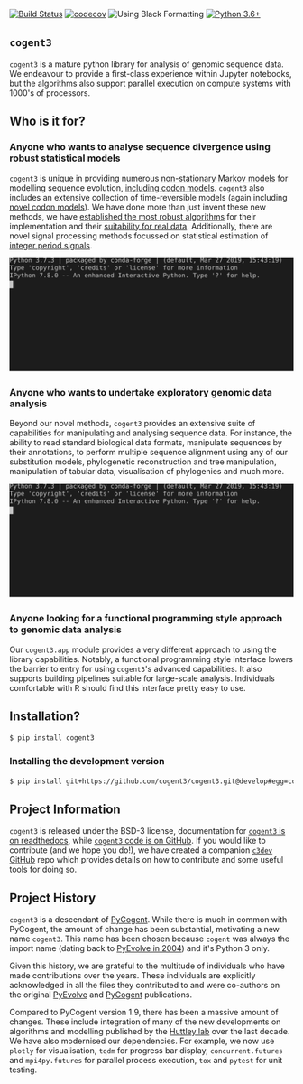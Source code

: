[![Build Status](https://dev.azure.com/GavinHuttley/cogent3/_apis/build/status/cogent3.cogent3?branchName=master)](https://dev.azure.com/GavinHuttley/cogent3/_build/latest?definitionId=1&branchName=master)
[![codecov](https://codecov.io/gh/cogent3/cogent3/branch/master/graph/badge.svg)](https://codecov.io/gh/cogent3/cogent3)
![Using Black Formatting](https://img.shields.io/badge/code%20style-black-000000.svg)
[![Python 3.6+](https://img.shields.io/badge/python-3.6+-blue.svg)](https://www.python.org/downloads/release/python-360/)


## `cogent3`

`cogent3` is a mature python library for analysis of genomic sequence data. We endeavour to provide a first-class experience within Jupyter notebooks, but the algorithms also support parallel execution on compute systems with 1000's of processors.

## Who is it for?

### Anyone who wants to analyse sequence divergence using robust statistical models

`cogent3` is unique in providing numerous [non-stationary Markov models](http://www.ncbi.nlm.nih.gov/pubmed/25503772) for modelling sequence evolution, [including codon models](https://www.ncbi.nlm.nih.gov/pubmed/28175284). `cogent3` also includes an extensive collection of time-reversible models (again including [novel codon models](https://www.ncbi.nlm.nih.gov/pubmed/19815689)). We have done more than just invent these new methods, we have [established the most robust algorithms](https://www.ncbi.nlm.nih.gov/pubmed/19099591) for their implementation and their [suitability for real data](https://www.ncbi.nlm.nih.gov/pubmed/23935949). Additionally, there are novel signal processing methods focussed on statistical estimation of [integer period signals](https://www.ncbi.nlm.nih.gov/pubmed/21527008).

![Non-stationary models are better](doc/_static/svg/demo_fit_ns.svg)

### Anyone who wants to undertake exploratory genomic data analysis

Beyond our novel methods, `cogent3` provides an extensive suite of capabilities for manipulating and analysing sequence data. For instance, the ability to read standard biological data formats, manipulate sequences by their annotations, to perform multiple sequence alignment using any of our substitution models, phylogenetic reconstruction and tree manipulation, manipulation of tabular data, visualisation of phylogenies and much more.

![Slicing an alignment by a feature](doc/_static/svg/annotate_domain.svg)

### Anyone looking for a functional programming style approach to genomic data analysis

Our `cogent3.app` module provides a very different approach to using the library capabilities. Notably, a functional programming style interface lowers the barrier to entry for using `cogent3`'s advanced capabilities. It also supports building pipelines suitable for large-scale analysis. Individuals comfortable with R should find this interface pretty easy to use.

## Installation?

```bash
$ pip install cogent3
```

### Installing the development version

```bash
$ pip install git+https://github.com/cogent3/cogent3.git@develop#egg=cogent3
```

## Project Information

`cogent3` is released under the BSD-3 license, documentation for [`cogent3` is on readthedocs](https://cogent3.readthedocs.io/en/latest/), while [`cogent3` code is on GitHub](https://github.com/cogent3/cogent3). If you would like to contribute (and we hope you do!), we have created a companion [`c3dev` GitHub](https://github.com/cogent3/c3dev) repo which provides details on how to contribute and some useful tools for doing so.

## Project History

`cogent3` is a descendant of [PyCogent](https://github.com/pycogent/pycogent.github.com). While there is much in common with PyCogent, the amount of change has been substantial, motivating a new name `cogent3`. This name has been chosen because `cogent` was always the import name (dating back to [PyEvolve in 2004](https://www.ncbi.nlm.nih.gov/pubmed/14706121)) and it's Python 3 only.

Given this history, we are grateful to the multitude of individuals who have made contributions over the years. These individuals are explicitly acknowledged in all the files they contributed to and were co-authors on the original [PyEvolve](https://www.ncbi.nlm.nih.gov/pubmed/14706121) and [PyCogent](https://www.ncbi.nlm.nih.gov/pubmed/17708774) publications.

Compared to PyCogent version 1.9, there has been a massive amount of changes. These include integration of many of the new developments on algorithms and modelling published by the [Huttley lab](https://biology.anu.edu.au/research/groups/huttley-group-bioinformatics-molecular-evolution-genomes) over the last decade. We have also modernised our dependencies. For example, we now use `plotly` for visualisation, `tqdm` for progress bar display, `concurrent.futures` and `mpi4py.futures` for parallel process execution, `tox` and `pytest` for unit testing.

